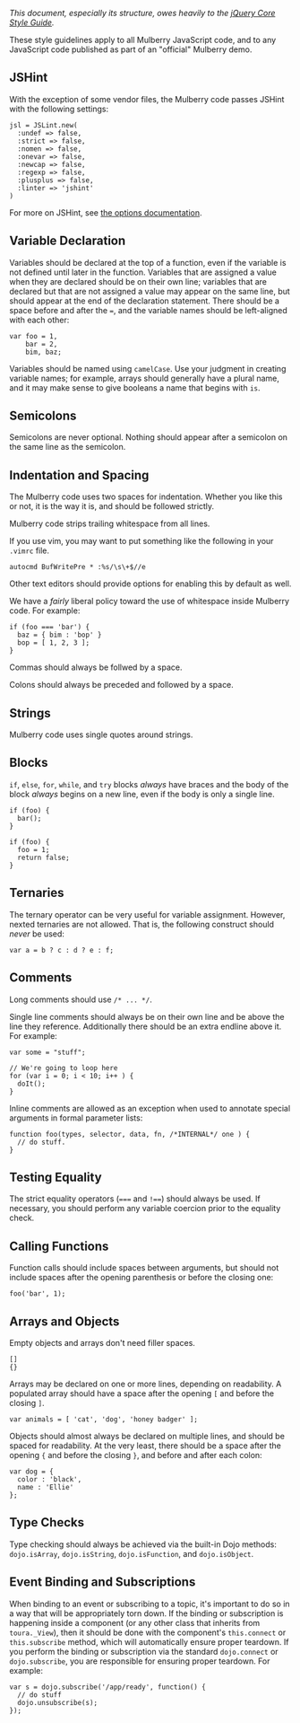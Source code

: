 *This document, especially its structure, owes heavily to the [jQuery Core
Style Guide](http://docs.jquery.com/JQuery_Core_Style_Guidelines).*

These style guidelines apply to all Mulberry JavaScript code, and to any
JavaScript code published as part of an "official" Mulberry demo.

## JSHint

With the exception of some vendor files, the Mulberry code passes JSHint with
the following settings:

    jsl = JSLint.new(
      :undef => false,
      :strict => false,
      :nomen => false,
      :onevar => false,
      :newcap => false,
      :regexp => false,
      :plusplus => false,
      :linter => 'jshint'
    )

For more on JSHint, see [the options documentation](http://www.jshint.com/options/).

## Variable Declaration

Variables should be declared at the top of a function, even if the variable is
not defined until later in the function. Variables that are assigned a value
when they are declared should be on their own line; variables that are declared
but that are not assigned a value may appear on the same line, but should
appear at the end of the declaration statement. There should be a space before
and after the `=`, and the variable names should be left-aligned with each
other:

    var foo = 1,
        bar = 2,
        bim, baz;

Variables should be named using `camelCase`. Use your judgment in creating
variable names; for example, arrays should generally have a plural name, and
it may make sense to give booleans a name that begins with `is`.

## Semicolons

Semicolons are never optional. Nothing should appear after a semicolon on the
same line as the semicolon.

## Indentation and Spacing

The Mulberry code uses two spaces for indentation. Whether you like this or
not, it is the way it is, and should be followed strictly.

Mulberry code strips trailing whitespace from all lines.

If you use vim, you may want to put something like the following in your
`.vimrc` file.

    autocmd BufWritePre * :%s/\s\+$//e

Other text editors should provide options for enabling this by default as well.

We have a *fairly* liberal policy toward the use of whitespace inside Mulberry
code. For example:

    if (foo === 'bar') {
      baz = { bim : 'bop' }
      bop = [ 1, 2, 3 ];
    }

Commas should always be follwed by a space.

Colons should always be preceded and followed by a space.

## Strings

Mulberry code uses single quotes around strings.

## Blocks

`if`, `else`, `for`, `while`, and `try` blocks *always* have braces and the
body of the block *always* begins on a new line, even if the body is only
a single line.

    if (foo) {
      bar();
    }

    if (foo) {
      foo = 1;
      return false;
    }

## Ternaries

The ternary operator can be very useful for variable assignment. However,
nexted ternaries are not allowed. That is, the following construct should
*never* be used:

    var a = b ? c : d ? e : f;

## Comments

Long comments should use `/* ... */`.

Single line comments should always be on their own line and be above the line
they reference. Additionally there should be an extra endline above it. For
example:

    var some = "stuff";

    // We're going to loop here
    for (var i = 0; i < 10; i++ ) {
      doIt();
    }

Inline comments are allowed as an exception when used to annotate special
arguments in formal parameter lists:

    function foo(types, selector, data, fn, /*INTERNAL*/ one ) {
      // do stuff.
    }

## Testing Equality

The strict equality operators (`===` and `!==`) should always be used. If
necessary, you should perform any variable coercion prior to the equality
check.

## Calling Functions

Function calls should include spaces between arguments, but should not include
spaces after the opening parenthesis or before the closing one:

    foo('bar', 1);

## Arrays and Objects

Empty objects and arrays don't need filler spaces.

    []
    {}

Arrays may be declared on one or more lines, depending on readability.
A populated array should have a space after the opening `[` and before the
closing `]`.

    var animals = [ 'cat', 'dog', 'honey badger' ];

Objects should almost always be declared on multiple lines, and should be
spaced for readability. At the very least, there should be a space after the
opening `{` and before the closing `}`, and before and after each colon:

    var dog = {
      color : 'black',
      name : 'Ellie'
    };

## Type Checks

Type checking should always be achieved via the built-in Dojo methods:
`dojo.isArray`, `dojo.isString`, `dojo.isFunction`, and `dojo.isObject`.

## Event Binding and Subscriptions

When binding to an event or subscribing to a topic, it's important to do so in
a way that will be appropriately torn down. If the binding or subscription is
happening inside a component (or any other class that inherits from
`toura._View`), then it should be done with the component's `this.connect` or
`this.subscribe` method, which will automatically ensure proper teardown. If
you perform the binding or subscription via the standard `dojo.connect` or
`dojo.subscribe`, you are responsible for ensuring proper teardown. For
example:

    var s = dojo.subscribe('/app/ready', function() {
      // do stuff
      dojo.unsubscribe(s);
    });
